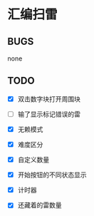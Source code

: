 # 汇编扫雷

## BUGS

none

## TODO

- [x] 双击数字块打开周围块
- [ ] 输了显示标记错误的雷
- [x] 无赖模式

- [x] 难度区分

- [x] 自定义数量

- [x] 开始按钮的不同状态显示

- [x] 计时器

- [x] 还藏着的雷数量

  
